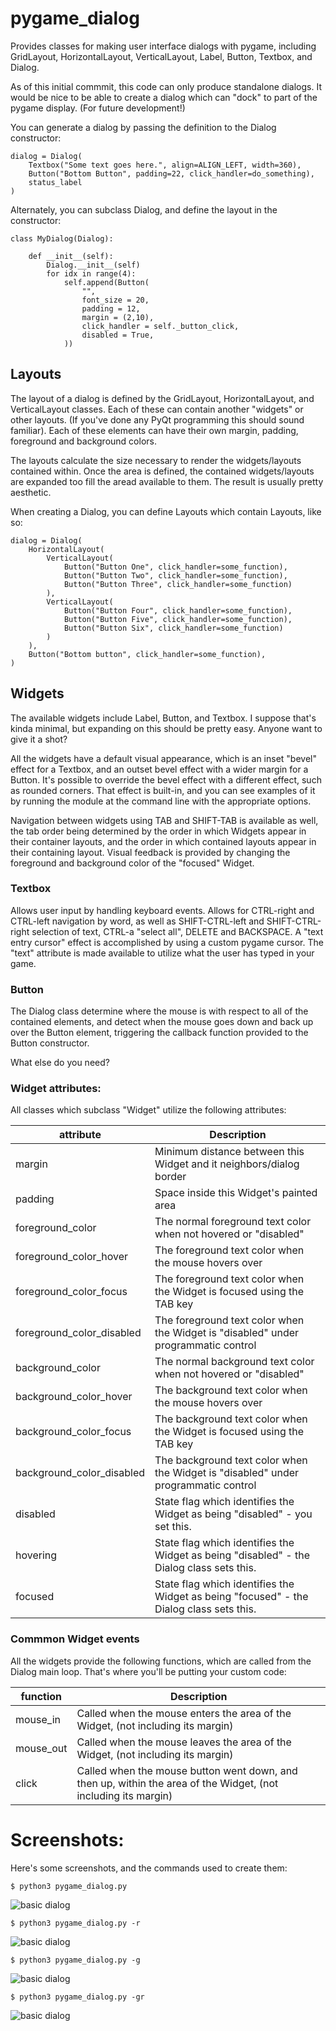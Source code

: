 # pygame_dialog

Provides classes for making user interface dialogs with pygame, including
GridLayout, HorizontalLayout, VerticalLayout, Label, Button, Textbox, and Dialog.

As of this initial commmit, this code can only produce standalone dialogs. It would be nice to be able to create a dialog which can "dock" to part of the pygame display. (For future development!)

You can generate a dialog by passing the definition to the Dialog constructor:

	dialog = Dialog(
		Textbox("Some text goes here.", align=ALIGN_LEFT, width=360),
		Button("Bottom Button", padding=22, click_handler=do_something),
		status_label
	)

Alternately, you can subclass Dialog, and define the layout in the constructor:

	class MyDialog(Dialog):

		def __init__(self):
			Dialog.__init__(self)
			for idx in range(4):
				self.append(Button(
					"",
					font_size = 20,
					padding = 12,
					margin = (2,10),
					click_handler = self._button_click,
					disabled = True,
				))

## Layouts

The layout of a dialog is defined by the GridLayout, HorizontalLayout, and
VerticalLayout classes. Each of these can contain another "widgets" or other
layouts. (If you've done any PyQt programming this should sound familiar). Each
of these elements can have their own margin, padding, foreground and background
colors.

The layouts calculate the size necessary to render the widgets/layouts
contained within. Once the area is defined, the contained widgets/layouts are
expanded too fill the aread available to them. The result is usually pretty
aesthetic.

When creating a Dialog, you can define Layouts which contain Layouts, like so:

	dialog = Dialog(
		HorizontalLayout(
			VerticalLayout(
				Button("Button One", click_handler=some_function),
				Button("Button Two", click_handler=some_function),
				Button("Button Three", click_handler=some_function)
			),
			VerticalLayout(
				Button("Button Four", click_handler=some_function),
				Button("Button Five", click_handler=some_function),
				Button("Button Six", click_handler=some_function)
			)
		),
		Button("Bottom button", click_handler=some_function),
	)


## Widgets

The available widgets include Label, Button, and Textbox. I suppose that's
kinda minimal, but expanding on this should be pretty easy. Anyone want to give
it a shot?

All the widgets have a default visual appearance, which is an inset "bevel"
effect for a Textbox, and an outset bevel effect with a wider margin for a
Button. It's possible to override the bevel effect with a different effect,
such as rounded corners. That effect is built-in, and you can see examples of
it by running the module at the command line with the appropriate options.

Navigation between widgets using TAB and SHIFT-TAB is available as well, the
tab order being determined by the order in which Widgets appear in their
container layouts, and the order in which contained layouts appear in their
containing layout. Visual feedback is provided by changing the foreground and
background color of the "focused" Widget.

### Textbox

Allows user input by handling keyboard events. Allows for CTRL-right and
CTRL-left navigation by word, as well as SHIFT-CTRL-left and SHIFT-CTRL-right
selection of text, CTRL-a "select all", DELETE and BACKSPACE. A "text entry
cursor" effect is accomplished by using a custom pygame cursor. The "text"
attribute is made available to utilize what the user has typed in your game.

### Button

The Dialog class determine where the mouse is with respect to all of the
contained elements, and detect when the mouse goes down and back up over the
Button element, triggering the callback function provided to the Button
constructor.

What else do you need?


### Widget attributes:

All classes which subclass "Widget" utilize the following attributes:

| attribute						| Description 	|
|-------------------------------|---------------|
|	margin						| Minimum distance between this Widget and it neighbors/dialog border |
|	padding						| Space inside this Widget's painted area |
|	foreground_color			| The normal foreground text color when not hovered or "disabled" |
|	foreground_color_hover		| The foreground text color when the mouse hovers over |
|	foreground_color_focus		| The foreground text color when the Widget is focused using the TAB key |
|	foreground_color_disabled	| The foreground text color when the Widget is "disabled" under programmatic control |
|	background_color			| The normal background text color when not hovered or "disabled" |
|	background_color_hover		| The background text color when the mouse hovers over |
|	background_color_focus		| The background text color when the Widget is focused using the TAB key |
|	background_color_disabled	| The background text color when the Widget is "disabled" under programmatic control |
|	disabled					| State flag which identifies the Widget as being "disabled" - you set this. |
|	hovering					| State flag which identifies the Widget as being "disabled" - the Dialog class sets this. ||
|	focused						| State flag which identifies the Widget as being "focused" - the Dialog class sets this. ||

### Commmon Widget events

All the widgets provide the following functions, which are called from the Dialog main loop. That's where you'll be putting your custom code:

| function			| Description 	|
|-------------------|---------------|
|	mouse_in		| Called when the mouse enters the area of the Widget, (not including its margin) |
|	mouse_out		| Called when the mouse leaves the area of the Widget, (not including its margin) |
|	click			| Called when the mouse button went down, and then up, within the area of the Widget, (not including its margin) |

# Screenshots:

Here's some screenshots, and the commands used to create them:

	$ python3 pygame_dialog.py

![basic dialog](https://github.com/Zen-Master-SoSo/pygame_dialog/blob/main/screenshots/dialog.png?raw=true)

	$ python3 pygame_dialog.py -r

![basic dialog](https://github.com/Zen-Master-SoSo/pygame_dialog/blob/main/screenshots/roundies.png?raw=true)

	$ python3 pygame_dialog.py -g

![basic dialog](https://github.com/Zen-Master-SoSo/pygame_dialog/blob/main/screenshots/grid.png?raw=true)

	$ python3 pygame_dialog.py -gr

![basic dialog](https://github.com/Zen-Master-SoSo/pygame_dialog/blob/main/screenshots/grid-roundies.png?raw=true)


